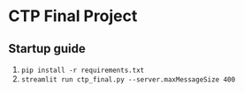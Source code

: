 # CTP Final Project

## Startup guide 

1. `pip install -r requirements.txt`
2. `streamlit run ctp_final.py --server.maxMessageSize 400`
